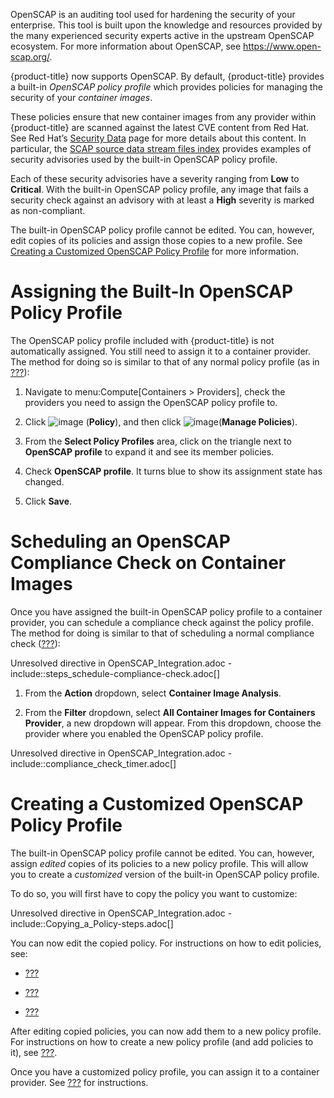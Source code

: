 OpenSCAP is an auditing tool used for hardening the security of your
enterprise. This tool is built upon the knowledge and resources provided
by the many experienced security experts active in the upstream OpenSCAP
ecosystem. For more information about OpenSCAP, see
<https://www.open-scap.org/>.

{product-title} now supports OpenSCAP. By default, {product-title}
provides a built-in *OpenSCAP policy profile* which provides policies
for managing the security of your *container images*.

These policies ensure that new container images from any provider within
{product-title} are scanned against the latest CVE content from Red Hat.
See Red Hat’s [Security
Data](https://www.redhat.com/security/data/metrics/) page for more
details about this content. In particular, the [SCAP source data stream
files index](https://www.redhat.com/security/data/metrics/ds) provides
examples of security advisories used by the built-in OpenSCAP policy
profile.

Each of these security advisories have a severity ranging from **Low**
to **Critical**. With the built-in OpenSCAP policy profile, any image
that fails a security check against an advisory with at least a **High**
severity is marked as non-compliant.

The built-in OpenSCAP policy profile cannot be edited. You can, however,
edit copies of its policies and assign those copies to a new profile.
See [Creating a Customized OpenSCAP Policy Profile](#openscap-custom)
for more information.

# Assigning the Built-In OpenSCAP Policy Profile

The OpenSCAP policy profile included with {product-title} is not
automatically assigned. You still need to assign it to a container
provider. The method for doing so is similar to that of any normal
policy profile (as in [???](#profile-assign)):

1.  Navigate to menu:Compute\[Containers \> Providers\], check the
    providers you need to assign the OpenSCAP policy profile to.

2.  Click ![image](../images/1941.png) (**Policy**), and then click
    ![image](../images/1851.png)(**Manage Policies**).

3.  From the **Select Policy Profiles** area, click on the triangle next
    to **OpenSCAP profile** to expand it and see its member policies.

4.  Check **OpenSCAP profile**. It turns blue to show its assignment
    state has changed.

5.  Click **Save**.

# Scheduling an OpenSCAP Compliance Check on Container Images

Once you have assigned the built-in OpenSCAP policy profile to a
container provider, you can schedule a compliance check against the
policy profile. The method for doing is similar to that of scheduling a
normal compliance check ([???](#compliance-schedule)):

Unresolved directive in OpenSCAP\_Integration.adoc -
include::steps\_schedule-compliance-check.adoc\[\]

1.  From the **Action** dropdown, select **Container Image Analysis**.

2.  From the **Filter** dropdown, select **All Container Images for
    Containers Provider**, a new dropdown will appear. From this
    dropdown, choose the provider where you enabled the OpenSCAP policy
    profile.

Unresolved directive in OpenSCAP\_Integration.adoc -
include::compliance\_check\_timer.adoc\[\]

# Creating a Customized OpenSCAP Policy Profile

The built-in OpenSCAP policy profile cannot be edited. You can, however,
assign *edited* copies of its policies to a new policy profile. This
will allow you to create a *customized* version of the built-in OpenSCAP
policy profile.

To do so, you will first have to copy the policy you want to customize:

Unresolved directive in OpenSCAP\_Integration.adoc -
include::Copying\_a\_Policy-steps.adoc\[\]

You can now edit the copied policy. For instructions on how to edit
policies, see:

  - [???](#policy-edit-basic)

  - [???](#policy-edit-condition-assignment)

  - [???](#policy-edit-event-assignment)

After editing copied policies, you can now add them to a new policy
profile. For instructions on how to create a new policy profile (and add
policies to it), see [???](#profiles-create).

Once you have a customized policy profile, you can assign it to a
container provider. See [???](#profile-assign) for instructions.
